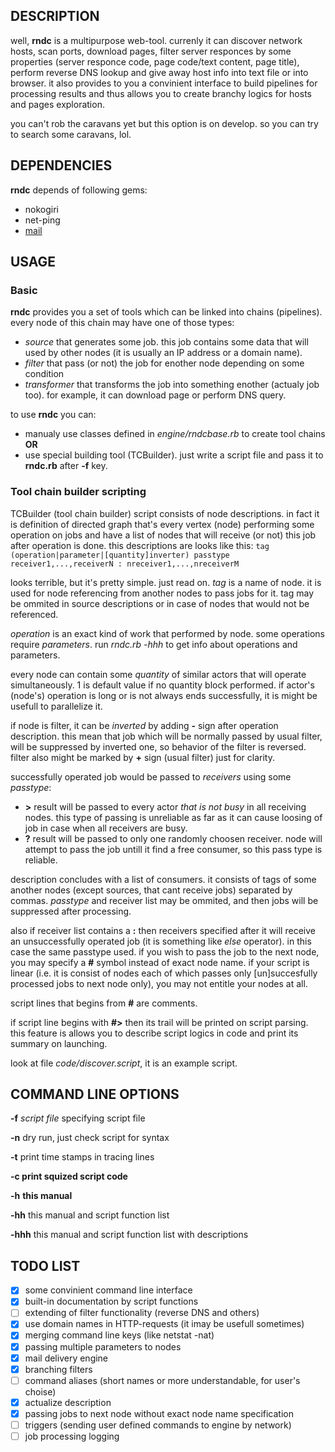 ## DESCRIPTION
well, **rndc** is a multipurpose web-tool. currenly it can discover 
network hosts, scan ports, download pages, filter server responces by some 
properties (server responce code, page code/text content, page title), perform 
reverse DNS lookup and give away host info into text file or into browser. 
it also provides to you a convinient interface to build pipelines for processing 
results and thus allows you to create branchy logics for hosts and pages exploration.

you can't rob the caravans yet but this option is on develop. so you can 
try to search some caravans, lol.

## DEPENDENCIES
**rndc** depends of following gems:
  * nokogiri
  * net-ping
  * [mail](https://github.com/mikel/mail)

## USAGE
### Basic
**rndc** provides you a set of tools which can be linked into chains (pipelines). every 
node of this chain may have one of those types:
  * *source* that generates some job. this job contains some data
  that will used by other nodes (it is usually an IP address or a domain name).
  * *filter* that pass (or not) the job for enother node depending on some condition
  * *transformer* that transforms the job into something enother (actualy job too). 
  for example, it can download page or perform DNS query.

to use **rndc** you can:
  * manualy use classes defined in *engine/rndcbase.rb* to create tool chains **OR**
  * use special building tool (TCBuilder). just write a script file and pass it to **rndc.rb** after **-f** key. 

### Tool chain builder scripting
TCBuilder (tool chain builder) script consists of node descriptions. in fact 
it is definition of directed graph that's every vertex (node) 
performing some operation on jobs and have a list of nodes that will receive 
(or not) this job after operation is done. this descriptions are looks like this:
`tag (operation|parameter|[quantity]inverter) passtype receiver1,...,receiverN : nreceiver1,...,nreceiverM`

looks terrible, but it's pretty simple. just read on.
*tag* is a name of node. it is used for node referencing from another nodes to 
pass jobs for it. tag may be ommited in source descriptions or in case of nodes that 
would not be referenced.

*operation* is an exact kind of work that performed by node. some operations require 
*parameters*. run *rndc.rb -hhh* to get info about operations and parameters.

every node can contain some *quantity* of similar actors that will operate simultaneously. 
1 is default value if no quantity block performed. if actor's (node's) operation is long or 
is not always ends successfully, it is might be usefull to parallelize it.

if node is filter, it can be *inverted* by adding **-** sign after operation description. 
this mean that job which will be normally passed by usual filter, will be suppressed 
by inverted one, so behavior of the filter is reversed. filter also might be 
marked by **+** sign (usual filter) just for clarity.

successfully operated job would be passed to *receivers* using some *passtype*:
  * **>** result will be passed to every actor *that is not busy* in all receiving nodes.
  this type of passing is unreliable as far as it can cause loosing of job in case 
  when all receivers are busy.
  * **?** result will be passed to only one randomly choosen receiver. node will attempt
  to pass the job untill it find a free consumer, so this pass type is reliable.

description concludes with a list of consumers. it consists of tags of some another 
nodes (except sources, that cant receive jobs) separated by commas. *passtype* and 
receiver list may be ommited, and then jobs will be suppressed after processing. 

also if receiver list contains a **:** then receivers specified after it will receive 
an unsuccessfully operated job (it is something like *else* operator). in this case the 
same passtype used.
if you wish to pass the job to the next node, you may specify a **#** symbol instead 
of exact node name. if your script is linear (i.e. it is consist of nodes each of which passes only 
[un]succesfully processed jobs to next node only), you may not entitle your nodes at all.

script lines that begins from **#** are comments.

if script line begins with **#>** then its trail will be printed on script parsing. 
this feature is allows you to describe script logics in code and print its summary on launching.

look at file *code/discover.script*, it is an example script.

## COMMAND LINE OPTIONS
**-f**	 *script file* specifying script file

**-n**		dry run, just check script for syntax

**-t**		print time stamps in tracing lines

**-c		print squized script code**

**-h**		**this manual**

**-hh**		this manual and script function list

**-hhh**		this manual and script function list with descriptions


## TODO LIST
- [x] some convinient command line interface
- [x] built-in documentation by script functions
- [ ] extending of filter functionality (reverse DNS and others)
- [x] use domain names in HTTP-requests (it imay be usefull sometimes)
- [x] merging command line keys (like netstat -nat)
- [x] passing multiple parameters to nodes
- [x] mail delivery engine
- [x] branching filters
- [ ] command aliases (short names or more understandable, for user's choise)
- [x] actualize description
- [x] passing jobs to next node without exact node name specification
- [ ] triggers (sending user defined commands to engine by network)
- [ ] job processing logging
